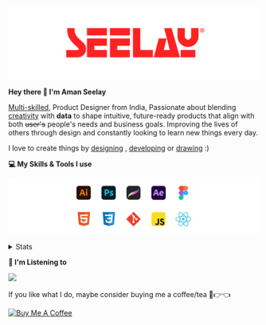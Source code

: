 [![banner](./images/seelay.svg)](https://www.seelay.in)

**Hey there 👋 I'm Aman Seelay**

[Multi-skilled](https://www.seelay.in/#skills), Product Designer from India, Passionate about blending [creativity](https://illustrations.seelay.in) with <b>data</b> to shape intuitive, future-ready products that align with both <s>user's</s> people's needs and business goals. Improving the lives of others through design and constantly looking to learn new things every day.

I love to create things by [designing](https://www.seelay.in/#work) , [developing](https://www.seelay.in/#projects) or [drawing](https://art.seelay.in) :)

**💻 My Skills & Tools I use**

[![banner](./images/skills&tools.svg)](https://www.seelay.in/about)

<details>
  <summary>Stats</summary>

---

<!--START_SECTION:waka-->
![Profile Views](http://img.shields.io/badge/Profile%20Views-0-blue)

**🐱 My GitHub Data** 

> 📦 603.2 kB Used in GitHub's Storage 
 > 
> 🏆 498 Contributions in the Year 2025
 > 
> 💼 Opted to Hire
 > 
> 📜 1 Public Repository 
 > 
> 🔑 24 Private Repository 
 > 
**I'm a Night 🦉** 

```text
🌞 Morning                402 commits         ████░░░░░░░░░░░░░░░░░░░░░   14.54 % 
🌆 Daytime                336 commits         ███░░░░░░░░░░░░░░░░░░░░░░   12.16 % 
🌃 Evening                834 commits         ████████░░░░░░░░░░░░░░░░░   30.17 % 
🌙 Night                  1192 commits        ███████████░░░░░░░░░░░░░░   43.13 % 
```
📅 **I'm Most Productive on Sunday** 

```text
Monday                   290 commits         ███░░░░░░░░░░░░░░░░░░░░░░   10.49 % 
Tuesday                  445 commits         ████░░░░░░░░░░░░░░░░░░░░░   16.10 % 
Wednesday                390 commits         ████░░░░░░░░░░░░░░░░░░░░░   14.11 % 
Thursday                 420 commits         ████░░░░░░░░░░░░░░░░░░░░░   15.20 % 
Friday                   375 commits         ███░░░░░░░░░░░░░░░░░░░░░░   13.57 % 
Saturday                 333 commits         ███░░░░░░░░░░░░░░░░░░░░░░   12.05 % 
Sunday                   511 commits         █████░░░░░░░░░░░░░░░░░░░░   18.49 % 
```


📊 **This Week I Spent My Time On** 

```text
🕑︎ Time Zone: Asia/Kolkata

💬 Programming Languages: 
Other                    13 hrs 46 mins      ███████████████████░░░░░░   74.29 % 
JavaScript               4 hrs 23 mins       ██████░░░░░░░░░░░░░░░░░░░   23.70 % 
JSON                     17 mins             ░░░░░░░░░░░░░░░░░░░░░░░░░   01.57 % 
Bash                     4 mins              ░░░░░░░░░░░░░░░░░░░░░░░░░   00.40 % 
CSS                      0 secs              ░░░░░░░░░░░░░░░░░░░░░░░░░   00.02 % 

🔥 Editors: 
Chrome                   12 hrs 12 mins      ████████████████░░░░░░░░░   65.87 % 
VS Code                  3 hrs 54 mins       █████░░░░░░░░░░░░░░░░░░░░   21.09 % 
Edge                     2 hrs 25 mins       ███░░░░░░░░░░░░░░░░░░░░░░   13.04 % 

💻 Operating System: 
Windows                  18 hrs 32 mins      █████████████████████████   100.00 % 
```

**I Mostly Code in JavaScript** 

```text
JavaScript               16 repos            ███████████████░░░░░░░░░░   61.54 % 
HTML                     4 repos             ████░░░░░░░░░░░░░░░░░░░░░   15.38 % 
TypeScript               4 repos             ████░░░░░░░░░░░░░░░░░░░░░   15.38 % 
Java                     2 repos             ██░░░░░░░░░░░░░░░░░░░░░░░   07.69 % 
```




 Last Updated on 17/04/2025 06:49:06 UTC
<!--END_SECTION:waka-->

---

 </details>

**🎵 I'm Listening to**

<object data="https://now-play.vercel.app/api/generate?uid=7a17a86e-d6b7-43b5-8d9c-1d6dae42a779" >

  <img src="https://now-play.vercel.app/api/generate?uid=7a17a86e-d6b7-43b5-8d9c-1d6dae42a779" />

</object>

If you like what I do, maybe consider buying me a coffee/tea 🥺👉👈

<a href="https://www.buymeacoffee.com/seelay" target="_blank"><img src="https://cdn.buymeacoffee.com/buttons/v2/default-red.png" alt="Buy Me A Coffee" width="150" ></a>
